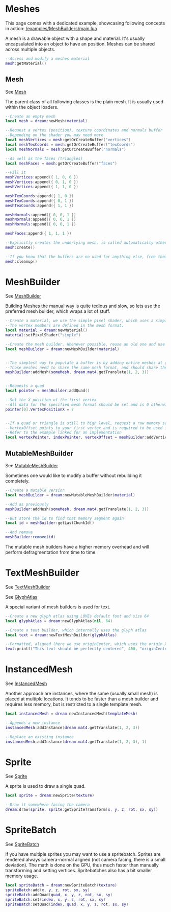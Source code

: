 # Meshes

This page comes with a dedicated example, showcasing following concepts in action:
[/examples/MeshBuilders/main.lua](https://github.com/3dreamengine/3DreamEngine/blob/master/examples/MeshBuilders/main.lua)

A mesh is a drawable object with a shape and material. It's usually encapsulated into an object to have an position. Meshes can be shared across multiple objects.

````lua
--Access and modify a meshes material
mesh:getMaterial()
````

## Mesh

See [Mesh](https://3dreamengine.github.io/3DreamEngine/docu/mesh)

The parent class of all following classes is the plain mesh. It is usually used within the object loaders.

```lua
--Create an empty mesh
local mesh = dream:newMesh(material)

--Request a vertex (position), texture coordinates and normals buffer
--Depending on the shader you may need more 
local meshVertices = mesh:getOrCreateBuffer("vertices")
local meshTexCoords = mesh:getOrCreateBuffer("texCoords")
local meshNormals = mesh:getOrCreateBuffer("normals")

--As well as the faces (triangles)
local meshFaces = mesh:getOrCreateBuffer("faces")

--Fill it
meshVertices:append({ 1, 0, 0 })
meshVertices:append({ 0, 1, 0 })
meshVertices:append({ 1, 1, 0 })

meshTexCoords:append({ 1, 0 })
meshTexCoords:append({ 0, 1 })
meshTexCoords:append({ 1, 1 })

meshNormals:append({ 0, 0, 1 })
meshNormals:append({ 0, 0, 1 })
meshNormals:append({ 0, 0, 1 })

meshFaces:append({ 1, 1, 1 })

--Explicitly creates the underlying mesh, is called automatically otherwise
mesh:create()

--If you know that the buffers are no used for anything else, free them
mesh:cleanup()
```

# MeshBuilder

See [MeshBuilder](https://3dreamengine.github.io/3DreamEngine/docu/meshBuilder)

Building Meshes the manual way is quite tedious and slow, so lets use the preferred mesh builder, which wraps a lot of stuff.

```lua
--Create a material, we use the simple pixel shader, which uses a simple, colored but non textures meshFormat.
--The vertex members are defined in the mesh format.
local material = dream:newMaterial()
material:setPixelShader("simple")

--Create the mesh builder. Whenever possible, reuse an old one and use clear.
local meshBuilder = dream:newMeshBuilder(material)


--The simplest way to populate a buffer is by adding entire meshes at given transformations
--Those meshes need to share the same mesh format, and should share the same material
meshBuilder:addMesh(someMesh, dream.mat4.getTranslate(1, 2, 3))


--Requests a quad
local pointer = meshBuilder:addQuad()

--Set the X position of the first vertex
--All data for the specified mesh format should be set and is 0 otherwise (tangent data is auto generated if not provided)
pointer[0].VertexPositionX = 7


--If a quad or triangle is still to high level, request a raw memory segment
--VertexOffset points to your first vertex and is required to be used in setting the index buffer accordingly
--Refer to the example linked for an implementation
local vertexPointer, indexPointer, vertexOffset = meshBuilder:addVertices(4, 6)
```

## MutableMeshBuilder

See [MutableMeshBuilder](https://3dreamengine.github.io/3DreamEngine/docu/mutableMeshBuilder)

Sometimes one would like to modify a buffer without rebuilding it completely.

```lua
--Create a mutable version
local meshBuilder = dream:newMutableMeshBuilder(material)

--Add as previously
meshBuilder:addMesh(someMesh, dream.mat4.getTranslate(1, 2, 3))

--But store the id to find that memory segment again
local id = meshBuilder:getLastChunkId()

--And remove
meshBuilder:remove(id)
```

The mutable mesh builders have a higher memory overhead and will perform defragmentation from time to time.

# TextMeshBuilder

See [TextMeshBuilder](https://3dreamengine.github.io/3DreamEngine/docu/textMeshBuilder)

See [GlyphAtlas](https://3dreamengine.github.io/3DreamEngine/docu/glyphAtlas)

A special variant of mesh builders is used for text.

```lua
--Create a new glyph atlas using LÖVEs default font and size 64
local glyphAtlas = dream:newGlyphAtlas(nil, 64)

--Create a text builder, which internally uses the glyph atlas
local text = dream:newTextMeshBuilder(glyphAtlas)

--Formatted, aligned (here we use originCenter, which uses the origin X as center), line wrapped text
text:printf("This text should be perfectly centered", 400, "originCenter")
```

# InstancedMesh

See [InstancedMesh](https://3dreamengine.github.io/3DreamEngine/docu/instancedMesh)

Another approach are instances, where the same (usually small mesh) is placed at multiple locations.
It tends to be faster than a mesh builder and requires less memory, but is restricted to a single template mesh.

```lua
local instancedMesh = dream:newInstancedMesh(templateMesh)

--Appends a new instance
instancedMesh:addInstance(dream.mat4.getTranslate(1, 2, 3))

--Replace an existing instance
instancedMesh:addInstance(dream.mat4.getTranslate(1, 2, 3), 1)
```

# Sprite

See [Sprite](https://3dreamengine.github.io/3DreamEngine/docu/sprite)

A sprite is used to draw a single quad.

```lua
local sprite = dream:newSprite(texture)

--Draw it somewhere facing the camera
dream:draw(sprite, sprite:getSpriteTransform(x, y, z, rot, sx, sy))
```

# SpriteBatch

See [SpriteBatch](https://3dreamengine.github.io/3DreamEngine/docu/spriteBatch)

If you have multiple sprites you may want to use a spritebatch. Sprites are rendered always camera-normal aligned (not camera facing, there is a small deviation). The math is done on the GPU, thus much faster than manually transforming and setting vertices. Spritebatches also has a bit smaller memory usage.

```lua
local spriteBatch = dream:newSpriteBatch(texture)
spriteBatch:add(x, y, z, rot, sx, sy)
spriteBatch:addQuad(quad, x, y, z, rot, sx, sy)
spriteBatch:set(index, x, y, z, rot, sx, sy)
spriteBatch:setQuad(index, quad, x, y, z, rot, sx, sy)
```
